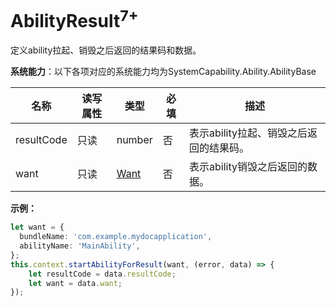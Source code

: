 # AbilityResult<sup>7+</sup>

定义ability拉起、销毁之后返回的结果码和数据。

**系统能力**：以下各项对应的系统能力均为SystemCapability.Ability.AbilityBase

| 名称        | 读写属性 | 类型                 | 必填 | 描述                                                         |
| ----------- | -------- | -------------------- | ---- | ------------------------------------------------------------ |
| resultCode    | 只读     | number               | 否   | 表示ability拉起、销毁之后返回的结果码。                                |
| want   | 只读     | [Want](js-apis-application-want.md)               | 否   | 表示ability销毁之后返回的数据。 |

**示例：**
  ```ts
  let want = {
    bundleName: 'com.example.mydocapplication',
    abilityName: 'MainAbility',
  };
  this.context.startAbilityForResult(want, (error, data) => {
      let resultCode = data.resultCode;
      let want = data.want;
  });
  ```